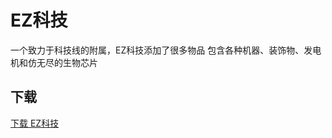 # EZ科技

一个致力于科技线的附属，EZ科技添加了很多物品
包含各种机器、装饰物、发电机和仿无尽的生物芯片

## 下载

[下载 EZ科技](https://builds.guizhanss.net/haiman233/EzTech-CN/master/)
